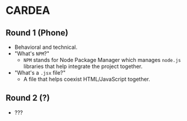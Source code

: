# CARDEA

## Round 1 (Phone)

- Behavioral and technical.
- "What's `NPM`?"
  - `NPM` stands for Node Package Manager which manages `node.js` libraries that help integrate the project together.
- "What's a `.jsx` file?"
  - A file that helps coexist HTML/JavaScript together.

## Round 2 (?)

- ???
